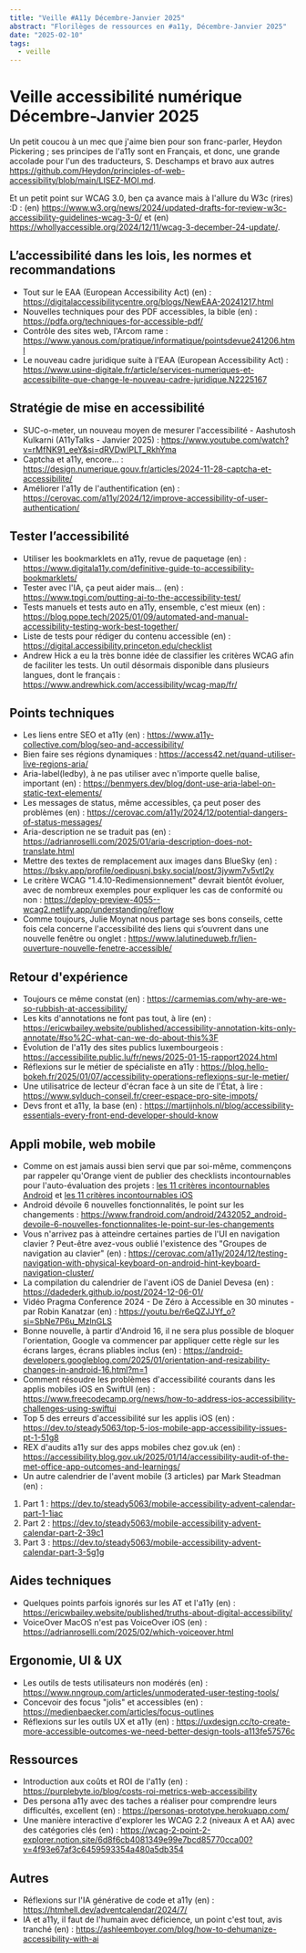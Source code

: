 ```yaml
---
title: "Veille #A11y Décembre-Janvier 2025"
abstract: "Florilèges de ressources en #a11y, Décembre-Janvier 2025"
date: "2025-02-10"
tags:
  - veille
---
```


# Veille accessibilité numérique Décembre-Janvier 2025

Un petit coucou à un mec que j'aime bien pour son franc-parler, Heydon Pickering ; ses principes de l'a11y sont en Français, et donc, une grande accolade pour l'un des traducteurs, S. Deschamps et bravo aux autres https://github.com/Heydon/principles-of-web-accessibility/blob/main/LISEZ-MOI.md.

Et un petit point sur WCAG 3.0, ben ça avance mais à l'allure du W3c (rires) :D : (en) https://www.w3.org/news/2024/updated-drafts-for-review-w3c-accessibility-guidelines-wcag-3-0/ et (en) https://whollyaccessible.org/2024/12/11/wcag-3-december-24-update/.

## L’accessibilité dans les lois, les normes et recommandations

- Tout sur le EAA (European Accessibility Act) (en) : https://digitalaccessibilitycentre.org/blogs/NewEAA-20241217.html
- Nouvelles techniques pour des PDF accessibles, la bible (en) : https://pdfa.org/techniques-for-accessible-pdf/
- Contrôle des sites web, l'Arcom rame : https://www.yanous.com/pratique/informatique/pointsdevue241206.html
- Le nouveau cadre juridique suite à l'EAA (European Accessibility Act) : https://www.usine-digitale.fr/article/services-numeriques-et-accessibilite-que-change-le-nouveau-cadre-juridique.N2225167

## Stratégie de mise en accessibilité

-	SUC-o-meter, un nouveau moyen de mesurer l'accessibilité - Aashutosh Kulkarni (A11yTalks - Janvier 2025) : https://www.youtube.com/watch?v=rMfNK91_eeY&si=dRVDwIPLT_RkhYma
- Captcha et a11y, encore... : https://design.numerique.gouv.fr/articles/2024-11-28-captcha-et-accessibilite/
- Améliorer l'a11y de l'authentification (en) : https://cerovac.com/a11y/2024/12/improve-accessibility-of-user-authentication/

## Tester l’accessibilité

- Utiliser les bookmarklets en a11y, revue de paquetage (en) : https://www.digitala11y.com/definitive-guide-to-accessibility-bookmarklets/
- Tester avec l'IA, ça peut aider mais... (en) : https://www.tpgi.com/putting-ai-to-the-accessibility-test/
- Tests manuels et tests auto en a11y, ensemble, c'est mieux (en) : https://blog.pope.tech/2025/01/09/automated-and-manual-accessibility-testing-work-best-together/
- Liste de tests pour rédiger du contenu accessible (en) : https://digital.accessibility.princeton.edu/checklist
-	Andrew Hick a eu la très bonne idée de classifier les critères WCAG afin de faciliter les tests. Un outil désormais disponible dans plusieurs langues, dont le français : https://www.andrewhick.com/accessibility/wcag-map/fr/

## Points techniques

- Les liens entre SEO et a11y (en) : https://www.a11y-collective.com/blog/seo-and-accessibility/
- Bien faire ses régions dynamiques : https://access42.net/quand-utiliser-live-regions-aria/
- Aria-label(ledby), à ne pas utiliser avec n'importe quelle balise, important (en) : https://benmyers.dev/blog/dont-use-aria-label-on-static-text-elements/
- Les messages de status, même accessibles, ça peut poser des problèmes (en) : https://cerovac.com/a11y/2024/12/potential-dangers-of-status-messages/
- Aria-description ne se traduit pas (en) : https://adrianroselli.com/2025/01/aria-description-does-not-translate.html
- Mettre des textes de remplacement aux images dans BlueSky (en) : https://bsky.app/profile/oedipusnj.bsky.social/post/3jywm7v5vtl2y
- Le critère WCAG "1.4.10-Redimensionnement" devrait bientôt évoluer, avec de nombreux exemples pour expliquer les cas de conformité ou non : https://deploy-preview-4055--wcag2.netlify.app/understanding/reflow
- Comme toujours, Julie Moynat nous partage ses bons conseils, cette fois cela concerne l'accessibilité des liens qui s’ouvrent dans une nouvelle fenêtre ou onglet : https://www.lalutineduweb.fr/lien-ouverture-nouvelle-fenetre-accessible/

## Retour d'expérience

- Toujours ce même constat (en) : https://carmemias.com/why-are-we-so-rubbish-at-accessibility/
- Les kits d'annotations ne font pas tout, à lire (en) : https://ericwbailey.website/published/accessibility-annotation-kits-only-annotate/#so%2C-what-can-we-do-about-this%3F
- Évolution de l'a11y des sites publics luxembourgeois : https://accessibilite.public.lu/fr/news/2025-01-15-rapport2024.html
- Réflexions sur le métier de spécialiste en a11y : https://blog.hello-bokeh.fr/2025/01/07/accessibility-operations-reflexions-sur-le-metier/
- Une utilisatrice de lecteur d'écran face à un site de l'État, à lire : https://www.sylduch-conseil.fr/creer-espace-pro-site-impots/
- Devs front et a11y, la base (en) : https://martijnhols.nl/blog/accessibility-essentials-every-front-end-developer-should-know

## Appli mobile, web mobile

- Comme on est jamais aussi bien servi que par soi-même, commençons par rappeler qu'Orange vient de publier des checklists incontournables pour l'auto-évaluation des projets : <a href="https://a11y-guidelines.orange.com/fr/mobile/android/checklist/">les 11 critères incontournables Android</a> et <a href="https://a11y-guidelines.orange.com/fr/mobile/ios/checklist/">les 11 critères incontournables iOS</a>
- Android dévoile 6 nouvelles fonctionnalités, le point sur les changements : https://www.frandroid.com/android/2432052_android-devoile-6-nouvelles-fonctionnalites-le-point-sur-les-changements
- Vous n'arrivez pas à atteindre certaines parties de l'UI en navigation clavier ? Peut-être avez-vous oublié l'existence des "Groupes de navigation au clavier" (en) : https://cerovac.com/a11y/2024/12/testing-navigation-with-physical-keyboard-on-android-hint-keyboard-navigation-cluster/
- La compilation du calendrier de l'avent iOS de Daniel Devesa (en) : https://dadederk.github.io/post/2024-12-06-01/
- Vidéo Pragma Conference 2024 - De Zéro à Accessible en 30 minutes - par Robin Kanatzar (en) : https://youtu.be/r6eQZJJYf_o?si=SbNe7P6u_MzlnGLS
- Bonne nouvelle, à partir d'Android 16, il ne sera plus possible de bloquer l'orientation, Google va commencer par appliquer cette règle sur les écrans larges, écrans pliables inclus (en) : https://android-developers.googleblog.com/2025/01/orientation-and-resizability-changes-in-android-16.html?m=1
- Comment résoudre les problèmes d'accessibilité courants dans les applis mobiles iOS en SwiftUI (en) : https://www.freecodecamp.org/news/how-to-address-ios-accessibility-challenges-using-swiftui
- Top 5 des erreurs d'accessibilité sur les applis iOS (en) : https://dev.to/steady5063/top-5-ios-mobile-app-accessibility-issues-pt-1-51g8
- REX d'audits a11y sur des apps mobiles chez gov.uk (en) : https://accessibility.blog.gov.uk/2025/01/14/accessibility-audit-of-the-met-office-app-outcomes-and-learnings/
- Un autre calendrier de l'avent mobile (3 articles) par Mark Steadman (en) :

1. Part 1 : https://dev.to/steady5063/mobile-accessibility-advent-calendar-part-1-1iac
2. Part 2 : https://dev.to/steady5063/mobile-accessibility-advent-calendar-part-2-39c1
3. Part 3 : https://dev.to/steady5063/mobile-accessibility-advent-calendar-part-3-5g1g


## Aides techniques

- Quelques points parfois ignorés sur les AT et l'a11y (en) : https://ericwbailey.website/published/truths-about-digital-accessibility/
- VoiceOver MacOS n'est pas VoiceOver iOS (en) : https://adrianroselli.com/2025/02/which-voiceover.html

## Ergonomie, UI & UX

- Les outils de tests utilisateurs non modérés (en) : https://www.nngroup.com/articles/unmoderated-user-testing-tools/
- Concevoir des focus "jolis" et accessibles (en) : https://medienbaecker.com/articles/focus-outlines
- Réflexions sur les outils UX et a11y (en) : https://uxdesign.cc/to-create-more-accessible-outcomes-we-need-better-design-tools-a113fe57576c

## Ressources

- Introduction aux coûts et ROI de l'a11y (en) : https://purplebyte.io/blog/costs-roi-metrics-web-accessibility
- Des persona a11y avec des taches a réaliser pour comprendre leurs difficultés, excellent (en) : https://personas-prototype.herokuapp.com/
- Une manière interactive d'explorer les WCAG 2.2 (niveaux A et AA) avec des catégories clés (en) : https://wcag-2-point-2-explorer.notion.site/6d8f6cb4081349e99e7bcd85770cca00?v=4f93e67af3c6459593354a480a5db354

## Autres

- Réflexions sur l'IA générative de code et a11y (en) : https://htmhell.dev/adventcalendar/2024/7/
- IA et a11y, il faut de l'humain avec déficience, un point c'est tout, avis tranché (en) : https://ashleemboyer.com/blog/how-to-dehumanize-accessibility-with-ai
